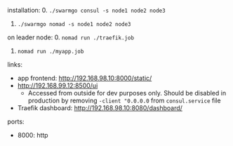 installation:
0. `./swarmgo consul -s node1 node2 node3`
1. `./swarmgo nomad -s node1 node2 node3`

on leader node:
0. `nomad run ./traefik.job`
1. `nomad run ./myapp.job`

links:
- app frontend: http://192.168.98.10:8000/static/
- http://192.168.99.12:8500/ui
  - Accessed from outside for dev purposes only. Should be disabled in production by removing `-client "0.0.0.0` from `consul.service` file
- Traefik dashboard: http://192.168.98.10:8080/dashboard/

ports:
- 8000: http